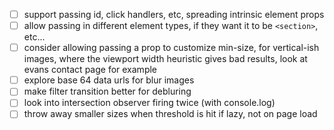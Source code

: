 - [ ] support passing id, click handlers, etc, spreading intrinsic element props
- [ ] allow passing in different element types, if they want it to be `<section>`, etc...
- [ ] consider allowing passing a prop to customize min-size, for vertical-ish images,
      where the viewport width heuristic gives bad results, look at evans contact page for
      example
- [ ] explore base 64 data urls for blur images
- [ ] make filter transition better for debluring
- [ ] look into intersection observer firing twice (with console.log)
- [ ] throw away smaller sizes when threshold is hit if lazy, not on page load
